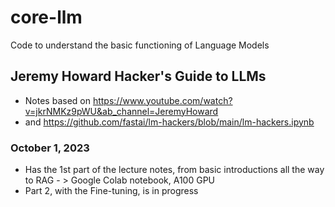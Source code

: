 # core-llm
Code to understand the basic functioning of Language Models

## Jeremy Howard Hacker's Guide to LLMs
* Notes based on https://www.youtube.com/watch?v=jkrNMKz9pWU&ab_channel=JeremyHoward
*  and https://github.com/fastai/lm-hackers/blob/main/lm-hackers.ipynb

### October 1, 2023
* Has the 1st part of the lecture notes, from basic introductions all the way to RAG - > Google Colab notebook, A100 GPU
* Part 2, with the Fine-tuning, is in progress
  
